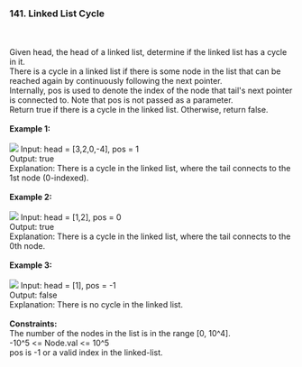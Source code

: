 <h3>141. Linked List Cycle</h3><br>
<br>
Given head, the head of a linked list, determine if the linked list has a cycle in it.<br>
There is a cycle in a linked list if there is some node in the list that can be reached again by continuously following the next pointer.<br>
Internally, pos is used to denote the index of the node that tail's next pointer is connected to. Note that pos is not passed as a parameter.<br>
Return true if there is a cycle in the linked list. Otherwise, return false.<br>
<br>
<b>Example 1:</b><br>
<br>
<img src="https://user-images.githubusercontent.com/74855047/222788002-96568736-6ea3-4df5-ba45-ee3220d3322b.png">
Input: head = [3,2,0,-4], pos = 1<br>
Output: true<br>
Explanation: There is a cycle in the linked list, where the tail connects to the 1st node (0-indexed).<br>
<br>
<b>Example 2:</b><br>
<br>
<img src="https://user-images.githubusercontent.com/74855047/222788139-3d6a6866-39b6-483a-af10-ee27def8f27d.png">
Input: head = [1,2], pos = 0<br>
Output: true<br>
Explanation: There is a cycle in the linked list, where the tail connects to the 0th node.<br>
<br>
<b>Example 3:</b><br>
<br>
<img src="https://user-images.githubusercontent.com/74855047/222788247-5f862b68-974f-47ff-ad3e-18288cf84436.png">
Input: head = [1], pos = -1<br>
Output: false<br>
Explanation: There is no cycle in the linked list.<br>
<br>
<b>Constraints:</b>
<br>
The number of the nodes in the list is in the range [0, 10^4].<br>
-10^5 <= Node.val <= 10^5<br>
pos is -1 or a valid index in the linked-list.<br>
